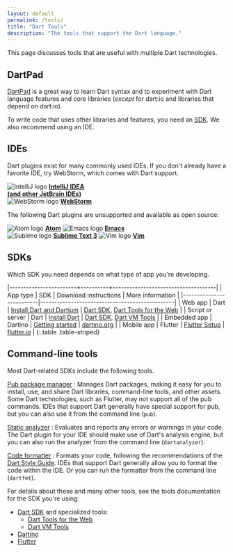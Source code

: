 ```yaml
---
layout: default
permalink: /tools/
title: "Dart Tools"
description: "The tools that support the Dart language."
---
```


This page discusses tools that are useful with multiple Dart technologies.

## DartPad

[DartPad](dartpad) is
a great way to learn Dart syntax and to experiment with Dart language features
and core libraries (_except_ for dart:io and libraries that depend on dart:io).

To write code that uses other libraries and features,
you need an [SDK](#sdks).
We also recommend using an IDE.


## IDEs

Dart plugins exist for many commonly used IDEs.
If you don't already have a favorite IDE,
try WebStorm, which comes with Dart support.

<div class="row">
<div class="col-md-6" markdown="1">
<img src="{% asset_path 'tools/IntellIJ-IDEA.png' %}" alt="IntelliJ logo">
<a href="jetbrains-plugin"><b>IntelliJ IDEA<br>
(and other JetBrain IDEs)</b></a>
</div>

<div class="col-md-6" markdown="1">
<img src="{% asset_path 'tools/webstorm.png' %}" alt="WebStorm logo">
<a href="{{site.dart4web}}/tools/webstorm"><b>WebStorm</b></a>
</div>
</div>

The following Dart plugins are unsupported
and available as open source:

<div class="row">
<div class="col-md-6" markdown="1">
<img src="{% asset_path 'tools/atom-logo.png' %}" alt="Atom logo">
<a href="https://github.com/dart-atom/dartlang/"><b>Atom</b></a>

<img src="{% asset_path 'tools/emacs.png' %}" alt="Emacs logo">
<a href="https://github.com/nex3/dart-mode"><b>Emacs</b></a>
</div>

<div class="col-md-6" markdown="1">
<img src="{% asset_path 'tools/sublime.png' %}" alt="Sublime logo">
<a href="https://github.com/dart-lang/dart-sublime-bundle#readme"><b>Sublime Text 3</b></a>

<img src="{% asset_path 'tools/vim.png' %}" alt="Vim logo">
<a href="https://github.com/dart-lang/dart-vim-plugin"><b>Vim</b></a>

</div>
</div>

## SDKs

Which SDK you need depends on what type of app you're developing.

|------------------------+----------+-------------------------------------|
| App type | SDK | Download instructions | More information |
|--------------------------|------------------------------------------------|
| Web app | Dart | [Install Dart and Dartium](/install/) | [Dart SDK](/tools/sdk), [Dart Tools for the Web]({{site.dart4web}}/tools/) |
| Script or server | Dart | [Install Dart](/install/) | [Dart SDK](/tools/sdk), [Dart VM Tools](/dart-vm/tools/) |
| Embedded app | Dartino | [Getting started]({{site.dartino}}/getting-started) | [dartino.org]({{site.dartino}}) |
| Mobile app | Flutter | [Flutter Setup]({{site.flutter}}/setup) | [flutter.io]({{site.flutter}}) |
{:.table .table-striped}



## Command-line tools

Most Dart-related SDKs include the following tools.

[Pub package manager](/tools/pub/)
: Manages Dart packages,
  making it easy for you to install, use, and share Dart libraries,
  command-line tools, and other assets.
  Some Dart technologies, such as Flutter, may not support
  all of the pub commands.
  IDEs that support Dart generally have special support for pub,
  but you can also use it from the command line (`pub`).

[Static analyzer](https://github.com/dart-lang/sdk/tree/master/pkg/analyzer_cli#dartanalyzer)
: Evaluates and reports any errors or warnings in your code.
  The Dart plugin for your IDE should make use of Dart's analysis engine,
  but you can also run the analyzer from the command line (`dartanalyzer`).

[Code formatter](https://github.com/dart-lang/dart_style#readme)
: Formats your code, following the recommendations of the
  [Dart Style Guide](/guides/language/effective-dart/style).
  IDEs that support Dart generally allow you to format the code within
  the IDE. Or you can run the formatter from the command line (`dartfmt`).

For details about these and many other tools,
see the tools documentation for the SDK you're using:

* [Dart SDK](/tools/sdk) and specialized tools:
  * [Dart Tools for the Web]({{site.dart4web}}/tools/)
  * [Dart VM Tools]({{site.dart_vm}}/tools/)
* [Dartino]({{site.dartino}}/tool.html)
* [Flutter]({{site.flutter}}/setup/)
